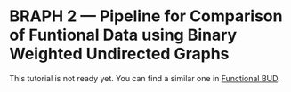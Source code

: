 # BRAPH 2 — Pipeline for Comparison of Funtional Data using Binary Weighted Undirected Graphs

This tutorial is not ready yet. You can find a similar one in [Functional BUD](../tut_a_fun_bud).
